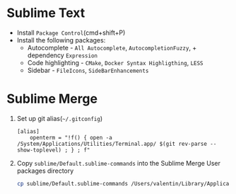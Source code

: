 # Sublime Text

* Install `Package Control`(cmd+shift+P)
* Install the following packages:
    * Autocomplete - `All Autocomplete`, `AutocompletionFuzzy`, + dependency `Expression`
    * Code highlighting - `CMake`, `Docker Syntax Highligthing`, `LESS`
    * Sidebar - `FileIcons`, `SideBarEnhancements`

# Sublime Merge

1. Set up git alias(`~/.gitconfig`)

    ```
    [alias]
        openterm = "!f() { open -a /System/Applications/Utilities/Terminal.app/ $(git rev-parse --show-toplevel) ; } ; f"
    ```

1. Copy `sublime/Default.sublime-commands` into the Sublime Merge User packages directory

    ```bash
    cp sublime/Default.sublime-commands /Users/valentin/Library/Application Support/Sublime Merge/Packages/User
    ```
